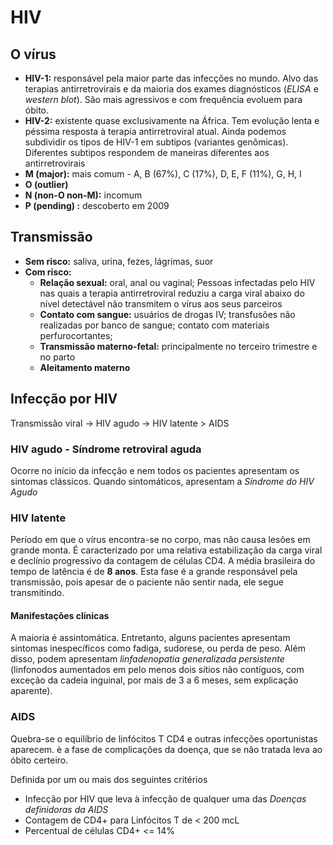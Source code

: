 # HIV

## O vírus

 - **HIV-1:** responsável pela maior parte das infecções no mundo.  Alvo das terapias antirretrovirais e da maioria dos exames diagnósticos (*ELISA* e *western blot*). São mais agressivos e com frequência evoluem para óbito.
 - **HIV-2:** existente quase exclusivamente na África. Tem evolução lenta e péssima resposta à terapia antirretroviral atual.
Ainda podemos subdividir os tipos de HIV-1 em subtipos (variantes genômicas). Diferentes subtipos respondem de maneiras diferentes aos antirretrovirais
- **M (major):** mais comum - A, B (67%), C (17%), D, E, F (11%), G, H, I
- **O (outlier)**
- **N (non-O non-M):** incomum
- **P (pending) :** descoberto em 2009

## Transmissão 

- **Sem risco:** saliva, urina, fezes, lágrimas, suor
- **Com risco:**
	- **Relação sexual:** oral, anal ou vaginal; Pessoas infectadas pelo HIV nas quais a terapia antirretroviral reduziu a carga viral abaixo do nível detectável não transmitem o vírus aos seus parceiros
	- **Contato com sangue:** usuários de drogas IV; transfusões não realizadas por banco de sangue; contato com materiais perfurocortantes;
	- **Transmissão materno-fetal:** principalmente no terceiro trimestre e no parto
	- **Aleitamento materno** 




## Infecção por HIV


Transmissão viral -> HIV agudo -> HIV latente > AIDS

### HIV agudo - Síndrome retroviral aguda
Ocorre no início da infecção e nem todos os pacientes apresentam os sintomas clássicos. Quando sintomáticos, apresentam a *Síndrome do HIV Agudo*

### HIV latente
Período em que o vírus encontra-se no corpo, mas não causa lesões em grande monta. É caracterizado por uma relativa estabilização da carga viral e declínio progressivo da contagem de células CD4. A média brasileira do tempo de latência é de **8 anos**. Esta fase é a grande responsável pela transmissão, pois apesar de o paciente não sentir nada, ele segue transmitindo.

#### Manifestações clínicas
A maioria é assintomática. Entretanto, alguns pacientes apresentam sintomas inespecíficos como fadiga, sudorese, ou perda de peso. 
Além disso, podem apresentam *linfadenopatia generalizada persistente* (linfonodos aumentados em pelo menos dois sítios não contíguos, com exceção da cadeia inguinal, por mais de 3 a 6 meses, sem explicação aparente).


### AIDS
Quebra-se o equilíbrio de linfócitos T CD4 e outras infecções oportunistas aparecem. è a fase de complicações da doença, que se não tratada leva ao óbito certeiro.

Definida por um ou mais dos seguintes critérios
 - Infecção por HIV que leva à infecção de qualquer uma das *Doenças definidoras da AIDS*
 - Contagem de CD4+ para Linfócitos T de < 200 mcL
 - Percentual de células CD4+ <= 14%





<!--stackedit_data:
eyJoaXN0b3J5IjpbLTE2MzcxNzU2OTZdfQ==
-->